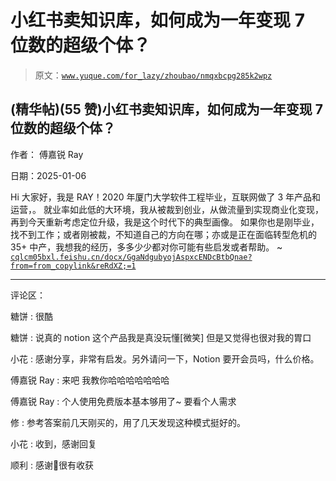 # 小红书卖知识库，如何成为一年变现 7 位数的超级个体？

> 原文：[`www.yuque.com/for_lazy/zhoubao/nmqxbcpg285k2wpz`](https://www.yuque.com/for_lazy/zhoubao/nmqxbcpg285k2wpz)

## (精华帖)(55 赞)小红书卖知识库，如何成为一年变现 7 位数的超级个体？

作者： 傅嘉锐 Ray

日期：2025-01-06

Hi 大家好，我是 RAY！2020 年厦门大学软件工程毕业，互联网做了 3 年产品和运营，。
就业率如此低的大环境，我从被裁到创业，从做流量到实现商业化变现，再到今天重新考虑定位升级，我是这个时代下的典型画像。
如果你也是刚毕业，找不到工作；或者刚被裁，不知道自己的方向在哪；亦或是正在面临转型危机的 35+ 中产，我想我的经历，多多少少都对你可能有些启发或者帮助。
~ [`cqlcm05bxl.feishu.cn/docx/GgaNdgubyojAspxcENDcBtbQnae?from=from_copylink&reRdXZ;=1`](https://cqlcm05bxl.feishu.cn/docx/GgaNdgubyojAspxcENDcBtbQnae?from=from_copylink&reRdXZ;=1)

* * *

评论区：

糖饼 : 很酷

糖饼 : 说真的 notion 这个产品我是真没玩懂[微笑] 但是又觉得也很对我的胃口

小花 : 感谢分享，非常有启发。另外请问一下，Notion 要开会员吗，什么价格。

傅嘉锐 Ray : 来吧 我教你哈哈哈哈哈哈哈

傅嘉锐 Ray : 个人使用免费版本基本够用了~ 要看个人需求

修 : 参考答案前几天刚买的，用了几天发现这种模式挺好的。

小花 : 收到，感谢回复

顺利 : 感谢🙏很有收获